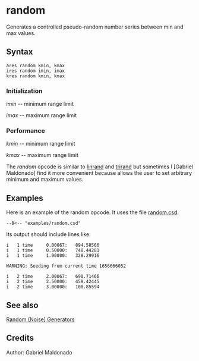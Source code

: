 <!--
id:random
category:Signal Generators:Random (Noise) Generators
-->
# random
Generates a controlled pseudo-random number series between min and max values.

## Syntax
``` csound-orc
ares random kmin, kmax
ires random imin, imax
kres random kmin, kmax
```

### Initialization

_imin_ -- minimum range limit

_imax_ -- maximum range limit

### Performance

_kmin_ -- minimum range limit

_kmax_ -- maximum range limit

The _random_ opcode is similar to [linrand](../../opcodes/linrand) and [trirand](../../opcodes/trirand) but sometimes I [Gabriel Maldonado] find it more convenient because allows the user to set arbitrary minimum and maximum values.

## Examples

Here is an example of the random opcode. It uses the file [random.csd](../../examples/random.csd).

``` csound-orc title="Example of the random opcode." linenums="1"
--8<-- "examples/random.csd"
```

Its output should include lines like:

```
i   1 time     0.00067:   894.58566
i   1 time     0.50000:   748.44281
i   1 time     1.00000:   328.29916

WARNING: Seeding from current time 1656666052

i   2 time     2.00067:   690.71466
i   2 time     2.50000:   459.42445
i   2 time     3.00000:   100.85594
```

## See also

[Random (Noise) Generators](../../siggen/random)

## Credits

Author: Gabriel Maldonado
